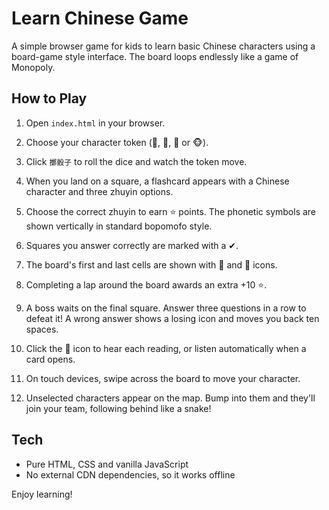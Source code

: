 # Learn Chinese Game

A simple browser game for kids to learn basic Chinese characters using a board-game style interface. The board loops endlessly like a game of Monopoly.

## How to Play

1. Open `index.html` in your browser.

2. Choose your character token (👦, 🐶, 🐔 or 🐵).
3. Click `擲骰子` to roll the dice and watch the token move.
4. When you land on a square, a flashcard appears with a Chinese character and three zhuyin options.
5. Choose the correct zhuyin to earn ⭐ points. The phonetic symbols are shown vertically in standard bopomofo style.
6. Squares you answer correctly are marked with a ✔.
7. The board's first and last cells are shown with 🚩 and 🏁 icons.
8. Completing a lap around the board awards an extra +10 ⭐.
9. A boss waits on the final square. Answer three questions in a row to defeat it! A wrong answer shows a losing icon and moves you back ten spaces.
10. Click the 🎵 icon to hear each reading, or listen automatically when a card opens.
11. On touch devices, swipe across the board to move your character.
12. Unselected characters appear on the map. Bump into them and they'll join your team, following behind like a snake!

## Tech

- Pure HTML, CSS and vanilla JavaScript
- No external CDN dependencies, so it works offline

Enjoy learning!
